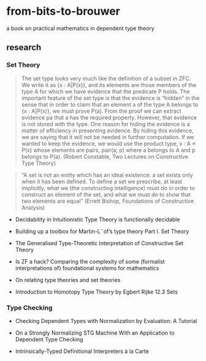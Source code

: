 # from-bits-to-brouwer

a book on practical mathematics in dependent type theory

## research

### Set Theory

> The set type looks very much like the definition of a subset in ZFC. We write it as
> {x : A|P(x)}, and its elements are those members of the type A for which we have evidence that
> the predicate P holds. The important feature of the set type is that the evidence is “hidden” in the
> sense that in order to claim that an element a of the type A belongs to {x : A|P(x)}, we must prove
> P(a). From the proof we can extract evidence pa that a has the required property. However, that
> evidence is not stored with the type. One reason for hiding the evidence is a matter of efficiency
> in presenting evidence. By hiding this evidence, we are saying that it will not be needed in further
> computation. If we wanted to keep the evidence, we would use the product type, x : A × P(x)
> whose elements are pairs, pair(a; p) where a belongs to A and p belongs to P(a). (Robert Constable, Two Lectures on Constructive Type Theory)

> “A set is not an entity which has an ideal existence: a set exists only when
> it has been defined. To define a set we prescribe, at least implicitly, what we
> (the constructing intelligence) must do in order to construct an element of the
> set, and what we must do to show that two elements are equal” (Errett Bishop,
> Foundations of Constructive Analysis)

* Decidability in Intuitionistic Type Theory is functionally decidable

* Building up a toolbox for Martin-L¨of’s type theory Part I. Set Theory

* The Generalised Type-Theoretic Interpretation of Constructive Set Theory

* Is ZF a hack? Comparing the complexity of some (formalist interpretations of) foundational systems for mathematics

* On relating type theories and set theories

* Introduction to Homotopy Type Theory by Egbert Rĳke 12.3 Sets

### Type Checking

* Checking Dependent Types with Normalization by Evaluation: A Tutorial

* On a Strongly Normalizing STG Machine With an Application to Dependent Type Checking

* Intrinsically-Typed Definitional Interpreters à la Carte
